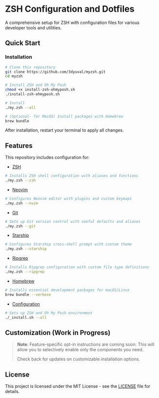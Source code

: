 # ZSH Configuration and Dotfiles

A comprehensive setup for ZSH with configuration files for various developer tools and utilities.

## Quick Start

### Installation

```bash
# Clone this repository
git clone https://github.com/3dyuval/myzsh.git
cd myzsh

# Install ZSH and Oh My Posh 
chmod +x install-zsh-ohmyposh.sh
./install-zsh-ohmyposh.sh

# Install
./my.zsh --all
```

```bash
# (Optional- for MacOS) Install packages with Homebrew
brew bundle
```
After installation, restart your terminal to apply all changes.

## Features

This repository includes configuration for:

- [ZSH](ZSH.md)
```bash
# Installs ZSH shell configuration with aliases and functions
./my.zsh --zsh
```
- [Neovim](NEOVIM.md)
```bash
# Configures Neovim editor with plugins and custom keymaps
./my.zsh --nvim
```
- [Git](GIT.md)
```bash
# Sets up Git version control with useful defaults and aliases
./my.zsh --git
```
- [Starship](STARSHIP.md)
```bash
# Configures Starship cross-shell prompt with custom theme
./my.zsh --starship
```
- [Ripgrep](RIPGREP.md)
```bash
# Installs Ripgrep configuration with custom file type definitions
./my.zsh --ripgrep
```
- [Homebrew](HOMEBREW.md)
```bash
# Installs essential development packages for macOS/Linux
brew bundle --verbose
```
- [Configuration](CONFIG.md)
```bash
# Sets up ZSH and Oh My Posh environment
./_install.sh --all
```

## Customization (Work in Progress)

> **Note**: Feature-specific opt-in instructions are coming soon. This will allow you to selectively enable only the components you need.
> 
> Check back for updates on customizable installation options.

## License

This project is licensed under the MIT License - see the [LICENSE](LICENSE) file for details.